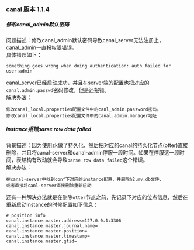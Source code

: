### canal 版本 1.1.4

##### 修改canal_admin默认密码
问题描述：修改canal_admin默认密码导致canal_server无法注册上，canal_admin一直报权限错误。<br>
具体错误如下：
```
something goes wrong when doing authentication: auth failed for user:admin
```
canal_server已经启动成功，并且在server端的配置也把对应的`canal.admin.passwd`密码修改，但是还报错。<br>
解决办法：
```
修改canal_local.properties配置文件中的canl_admin.password密码。
修改canal_local.properties配置文件中的canal.admin.manager地址
```
##### instance报错parse row data failed
背景描述：因为使用zk做了持久化，然后把对应的canal的持久化节点(otter)直接删除，并且将canal-server和canal-admin停服一段时间。如果在停服这一段时间，表结构有改动就会导致`parse row data failed`这个错误。<br>
解决办法：
```
在canal-server中找到conf下对应的instance配置，并删除h2.mv.db文件.
或者直接将canl-server直接删除重新启动
```
还有一种解决办法就是在删除`otter`节点之前，先记录下对应的位点信息，然后在重新启动instance的时候配置如下信息：
```
# position info
canal.instance.master.address=127.0.0.1:3306
canal.instance.master.journal.name=
canal.instance.master.position=
canal.instance.master.timestamp=
canal.instance.master.gtid=
```
